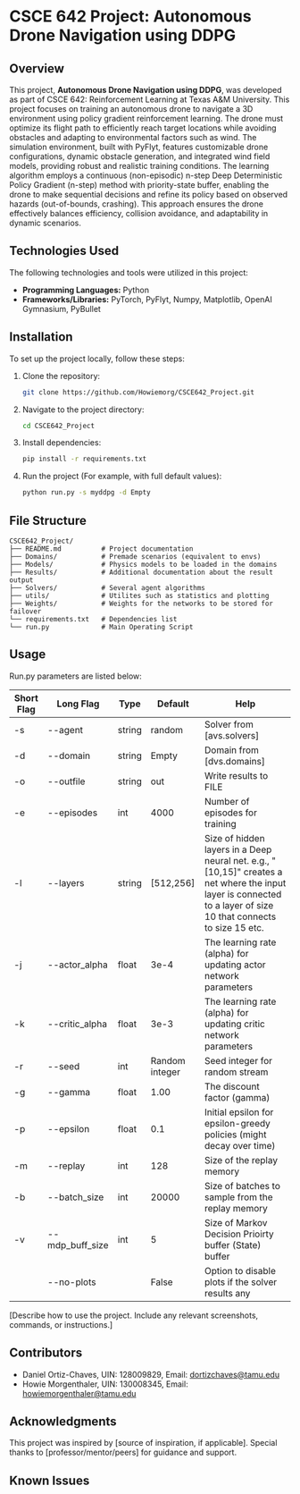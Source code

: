 # CSCE 642 Project: Autonomous Drone Navigation using DDPG

## Overview
This project, **Autonomous Drone Navigation using DDPG**, was developed as part of CSCE 642: Reinforcement Learning at Texas A&M University. This project focuses on training an autonomous drone to navigate a 3D environment using policy gradient reinforcement learning. The drone must optimize its flight path to efficiently reach target locations while avoiding obstacles and adapting to environmental factors such as wind. The simulation environment, built with PyFlyt, features customizable drone configurations, dynamic obstacle generation, and integrated wind field models, providing robust and realistic training conditions. The learning algorithm employs a continuous (non-episodic) n-step Deep Deterministic Policy Gradient (n-step) method with priority-state buffer, enabling the drone to make sequential decisions and refine its policy based on observed hazards (out-of-bounds, crashing). This approach ensures the drone effectively balances efficiency, collision avoidance, and adaptability in dynamic scenarios.

## Technologies Used
The following technologies and tools were utilized in this project:
- **Programming Languages:** Python
- **Frameworks/Libraries:**  PyTorch, PyFlyt, Numpy, Matplotlib, OpenAI Gymnasium, PyBullet

## Installation
To set up the project locally, follow these steps:

1. Clone the repository:
   ```bash
   git clone https://github.com/Howiemorg/CSCE642_Project.git
   ```
2. Navigate to the project directory:
   ```bash
   cd CSCE642_Project
   ```
3. Install dependencies:
   ```bash
   pip install -r requirements.txt
   ```
4. Run the project (For example, with full default values):
   ```bash
   python run.py -s myddpg -d Empty
   ```

## File Structure
```
CSCE642_Project/
├── README.md          # Project documentation
├── Domains/           # Premade scenarios (equivalent to envs)
├── Models/            # Physics models to be loaded in the domains
├── Results/           # Additional documentation about the result output
├── Solvers/           # Several agent algorithms
├── utils/             # Utilites such as statistics and plotting
├── Weights/           # Weights for the networks to be stored for failover
└── requirements.txt   # Dependencies list
└── run.py             # Main Operating Script
```

## Usage

Run.py parameters are listed below:

| Short Flag | Long Flag                  | Type   | Default          | Help                                                                                                                                                            |
|------------|----------------------------|--------|------------------|-----------------------------------------------------------------------------------------------------------------------------------------------------------------|
| -s         | --agent                   | string | random           | Solver from [avs.solvers]                                                                                                                                       |
| -d         | --domain                  | string | Empty            | Domain from [dvs.domains]                                                                                                                                       |
| -o         | --outfile                 | string | out              | Write results to FILE                                                                                                                                           |
| -e         | --episodes                | int    | 4000             | Number of episodes for training                                                                                                                                |
| -l         | --layers                  | string | [512,256]        | Size of hidden layers in a Deep neural net. e.g., "[10,15]" creates a net where the input layer is connected to a layer of size 10 that connects to size 15 etc. |
| -j         | --actor_alpha             | float  | 3e-4             | The learning rate (alpha) for updating actor network parameters                                                                                                |
| -k         | --critic_alpha            | float  | 3e-3             | The learning rate (alpha) for updating critic network parameters                                                                                               |
| -r         | --seed                    | int    | Random integer   | Seed integer for random stream                                                                                                                                 |
| -g         | --gamma                   | float  | 1.00             | The discount factor (gamma)                                                                                                                                    |
| -p         | --epsilon                 | float  | 0.1              | Initial epsilon for epsilon-greedy policies (might decay over time)                                                                                            |
| -m         | --replay                  | int    | 128              | Size of the replay memory                                                                                                                                      |
| -b         | --batch_size              | int    | 20000            | Size of batches to sample from the replay memory                                                                                                               |
| -v         | --mdp_buff_size           | int    | 5                | Size of Markov Decision Prioirty buffer (State) buffer                                                                                                                                             |
|            | --no-plots                |        | False            | Option to disable plots if the solver results any                                                                                                              |


[Describe how to use the project. Include any relevant screenshots, commands, or instructions.]


## Contributors
- Daniel Ortiz-Chaves, UIN: 128009829, Email: dortizchaves@tamu.edu
- Howie Morgenthaler, UIN: 130008345, Email: howiemorgenthaler@tamu.edu

## Acknowledgments
This project was inspired by [source of inspiration, if applicable]. Special thanks to [professor/mentor/peers] for guidance and support.

## Known Issues



